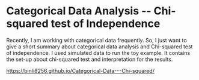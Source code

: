 # Categorical Data Analysis -- Chi-squared test of Independence
Recently, I am working with categorical data frequently. So, I just want to give a short summary about categorical data analysis and Chi-squared test of independence. I used simulated data to run the toy example. It contains the set-up about chi-squared test and interpretation for the results. 

https://binli8256.github.io/Categorical-Data---Chi-squared/
